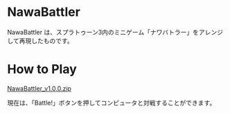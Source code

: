 # NawaBattler

NawaBattler は、スプラトゥーン3内のミニゲーム「ナワバトラー」をアレンジして再現したものです。

# How to Play

[NawaBattler_v1.0.0.zip](https://github.com/yoyoinoyoi/NawaBattler/files/9691089/NawaBattler_v1.0.0.zip)

現在は、「Battle!」ボタンを押してコンピュータと対戦することができます。
